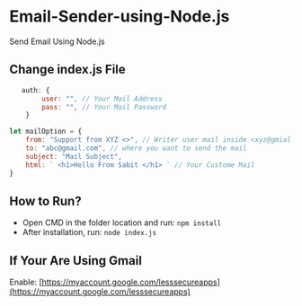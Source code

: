 # Email-Sender-using-Node.js
Send Email Using Node.js



## Change index.js File
```js
   auth: {
        user: "", // Your Mail Address 
        pass: "", // Your Mail Password
    }
```

```js
let mailOption = {
    from: "Support from XYZ <>", // Writer user mail inside <xyz@gmial.com>
    to: "abc@gmail.com", // where you want to send the mail
    subject: "Mail Subject",
    html: ` <h1>Hello From Sabit </h1> ` // Your Custome Mail
}
```
## How to Run?

* Open CMD in the folder location and run: `npm install`
* After installation, run: `node index.js`


## If Your Are Using Gmail

Enable: [https://myaccount.google.com/lesssecureapps](https://myaccount.google.com/lesssecureapps)  
